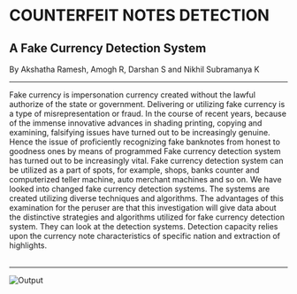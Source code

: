 # COUNTERFEIT NOTES DETECTION

## A Fake Currency Detection System

By Akshatha Ramesh, Amogh R, Darshan S and Nikhil Subramanya K
<hr>
Fake currency is impersonation currency created without the lawful authorize of the state or government. Delivering or utilizing fake currency is a type of misrepresentation or fraud. In the course of recent years, because of the immense innovative advances in shading printing, copying and examining, falsifying issues have turned out to be increasingly genuine. Hence the issue of proficiently recognizing fake banknotes from honest to goodness ones by means of programmed Fake currency detection system has turned out to be increasingly vital. Fake currency detection system can be utilized as a part of spots, for example, shops, banks counter and computerized teller machine, auto merchant machines and so on. We have looked into changed fake currency detection systems. The systems are created utilizing diverse techniques and algorithms. The advantages of this examination for the peruser are that this investigation will give data about the distinctive strategies and algorithms utilized for fake currency detection system. They can look at the detection systems. Detection capacity relies upon the currency note characteristics of specific nation and extraction of highlights. </br></br>
<hr>
<div>
  <span>
    <img src="https://github.com/amogh2004/2020_CSE_16/blob/master/output.png" alt="Output">
  </span>                                                                                                                      
</div>
